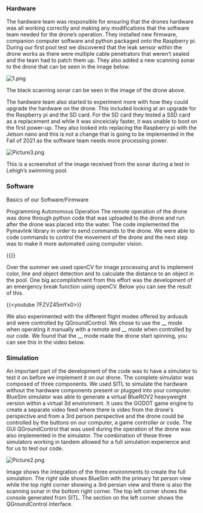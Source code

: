 ### Hardware
The hardware team was responsible for ensuring that the drones hardware was all working correctly and making any modifications that the software team needed for the drone’s operation. They installed new firmware, companion computer software and python packaged onto the Raspberry pi. During our first pool test we discovered that the leak sensor within the drone works as there were multiple cable penetrators that weren’t sealed and the team had to patch them up. They also added a new scanning sonar to the drone that can be seen in the image below. 

![1.png](https://i.loli.net/2021/10/22/JGZlacoxAVmTX9O.png)

The black scanning sonar can be seen in the image of the drone above. 

The hardware team also started to experiment more with how they could upgrade the hardware on the drone. This included looking at an upgrade for the Raspberry pi and the SD card. For the SD card they tested a SSD card as a replacement and while it was sinceicialy faster, it was unable to boot on the first power-up. They also looked into replacing the Raspberry pi with the Jetson nano and this is not a change that is going to be implemented in the Fall of 2021 as the software team needs more processing power. 

![Picture3.png](https://i.loli.net/2021/10/22/7dZR8mFMuB4SP5L.png)

This is a screenshot of the image received from the sonar during a test in Lehigh’s swimming pool. 


### Software
Basics of our Software/Firmware

Programming Autonomous Operation
The remote operation of the drone was done through python code that was uploaded to the drone and run after the drone was placed into the water. The code implemented the Pymavlink library in order to send commands to the drone. We were able to code commands to control the movement of the drone and the next step was to make it more automated using computer vision. 

{{<youtube kb72oOUs9mc>}}

Over the summer we used openCV for image processing and to implement color, line and object detection and to calculate the distance to an object in the pool. One big accomplishment from this effort was the development of an emergency break function using openCV. Below you can see the result of this. 

{{<youtube 7FZVZ45mYx0>}}

We also experimented with the different flight modes offered by ardusub and were controlled by QGroundControl. We chose to use the __ mode when operating it manually with a remote and __ mode when controlled by our code. We found that the __ mode made the drone start spinning, you can see this in the video below. 

### Simulation
An important part of the development of the code was to have a simulator to test it on before we implement it on our drone. The complete simulator was composed of three components. We used SITL to simulate the hardware without the hardware components present or plugged into your computer. BlueSim simulator was able to generate a virtual BlueROV2 heavyweight version within a virtual 3d environment. It uses the GODOT game engine to create a separate video feed where there is video from the drone's perspective and from a 3rd person perspective and the drone could be controlled by the buttons on our computer, a game controller or code. The GUI QGroundControl that was used during the operation of the drone was also implemented in the simulator. The combination of these three simulators working in tandem allowed for a full simulation experience and for us to test our code. 

![Picture2.png](https://i.loli.net/2021/10/22/aq2sfBc5Zz8XHu3.png)

Image shows the integration of the three environments to create the full simulation. The right side shows BlueSim with the primary 1st person view while the top right corner showing a 3rd persian view and there is also the scanning sonar in the bottom right corner. The top left corner shows the console generated from SITL. The section on the left corner shows the QGroundControl interface. 